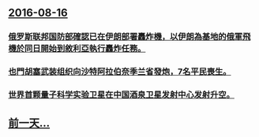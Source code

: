 ## [2016-08-16](/zh/news/2016/08/16/index.md)

### [俄罗斯联邦国防部確認已在伊朗部署轟炸機，以伊朗為基地的俄軍飛機於同日開始到敘利亞執行轟炸任務。 ](/zh/news/2016/08/16/俄罗斯联邦国防部確認已在伊朗部署轟炸機-以伊朗為基地的俄軍飛機於同日開始到敘利亞執行轟炸任務.md)
### [也門胡塞武装组织向沙特阿拉伯奈季兰省發炮，7名平民喪生。 ](/zh/news/2016/08/16/也門胡塞武装组织向沙特阿拉伯奈季兰省發炮-7名平民喪生.md)
### [世界首颗量子科学实验卫星在中国酒泉卫星发射中心发射升空。 ](/zh/news/2016/08/16/世界首颗量子科学实验卫星在中国酒泉卫星发射中心发射升空.md)
## [前一天...](/zh/news/2016/08/15/index.md)

